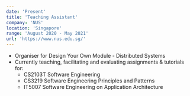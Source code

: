 ```yaml
---
date: 'Present'
title: 'Teaching Assistant'
company: 'NUS'
location: 'Singapore'
range: 'August 2020 - May 2021'
url: 'https://www.nus.edu.sg/'
---
```


- Organiser for Design Your Own Module - Distributed Systems
- Currently teaching, facilitating and evaluating assignments & tutorials for:
  - CS2103T Software Engineering
  - CS3219 Software Engineering Principles and Patterns
  - IT5007 Software Engineering on Application Architecture
